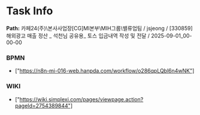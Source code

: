 # Task Info

**Path:** 카페24(주)\본사사업장\[CG]MI본부\MIH그룹\밸류업팀 / jsjeong / [330859] 해외광고 매출 정산 _ 석천님 공유용_ 토스 입금내역 작성 및 전달 / 2025-09-01_00-00-00

### BPMN
- ["https://n8n-mi-016-web.hanpda.com/workflow/o286qpLQbl6n4wNK"]

### WIKI
- ["https://wiki.simplexi.com/pages/viewpage.action?pageId=2754389844"]

